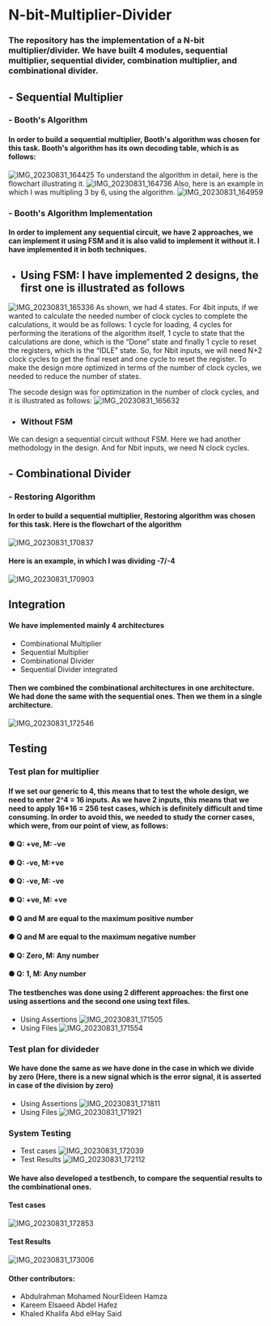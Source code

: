 # N-bit-Multiplier-Divider
### The repository has the implementation of a N-bit multiplier/divider. We have built 4 modules, sequential multiplier, sequential divider, combination multiplier, and combinational divider.

## - Sequential Multiplier
### - Booth's Algorithm
#### In order to build a sequential multiplier, Booth's algorithm was chosen for this task. Booth's algorithm has its own decoding table, which is as follows:
![IMG_20230831_164425](https://github.com/NouraMedhat28/N-bit-Multiplier-Divider/assets/96621514/247da74f-f88a-4104-841f-35dcf9fee2e6)
To understand the algorithm in detail, here is the flowchart illustrating it.
![IMG_20230831_164736](https://github.com/NouraMedhat28/N-bit-Multiplier-Divider/assets/96621514/f440f359-a24b-4e89-a320-68806d7869bf)
Also, here is an example in which I was multipling 3 by 6, using the algorithm.
![IMG_20230831_164959](https://github.com/NouraMedhat28/N-bit-Multiplier-Divider/assets/96621514/10c3491a-a5b0-41db-93d8-ddc59beb4165)
### - Booth's Algorithm Implementation
#### In order to implement any sequential circuit, we have 2 approaches, we can implement it using FSM and it is also valid to implement it without it. I have implemented it in both techniques.
- ## Using FSM: I have implemented 2 designs, the first one is illustrated as follows
![IMG_20230831_165336](https://github.com/NouraMedhat28/N-bit-Multiplier-Divider/assets/96621514/22caf6f8-8d3a-409f-b062-41580fff71c0)
As  shown,  we  had  4 states.  For  4bit inputs,  if  we  wanted  to  calculate  the  needed number of clock  cycles  to  complete  the calculations,  it  would  be as follows: 1  cycle  for  loading,  4  cycles  for  performing  the  iterations  of  the  algorithm  itself,  1 cycle  to  state  that  the  calculations  are  done,  which  is  the  “Done”  state  and  finally 1  cycle  to  reset  the  registers,  which  is  the  “IDLE”  state. So,  for  Nbit  inputs,  we will  need  N+2  clock  cycles  to  get  the  final  reset  and  one  cycle  to  reset  the  register. To  make  the  design  more  optimized  in  terms  of  the  number  of clock  cycles,  we needed  to  reduce the number of states.

The secode design was for optimization in the number of clock cycles, and it is illustrated as follows: 
![IMG_20230831_165632](https://github.com/NouraMedhat28/N-bit-Multiplier-Divider/assets/96621514/3f1573e7-d6ae-4e29-882e-b9adf30dac44)

- ### Without FSM
We  can  design  a  sequential  circuit  without  FSM.  Here  we  had  another methodology  in  the  design.  And  for  Nbit  inputs,  we  need  N  clock  cycles.

## - Combinational Divider
### - Restoring Algorithm
#### In order to build a sequential multiplier, Restoring algorithm was chosen for this task. Here is the flowchart of the algorithm
![IMG_20230831_170837](https://github.com/NouraMedhat28/N-bit-Multiplier-Divider/assets/96621514/ed36a6c7-1717-4240-bdab-d52364703036)
#### Here is an example, in which I was dividing -7/-4 
![IMG_20230831_170903](https://github.com/NouraMedhat28/N-bit-Multiplier-Divider/assets/96621514/77a86f6b-e0b1-40ad-ab38-87dc0727723b)

## Integration
#### We have implemented  mainly  4 architectures
- Combinational  Multiplier
- Sequential Multiplier
-  Combinational  Divider
-  Sequential  Divider integrated
#### Then  we combined  the combinational  architectures  in  one architecture.  We had  done  the same with  the sequential  ones. Then  we them in  a  single architecture.
![IMG_20230831_172546](https://github.com/NouraMedhat28/N-bit-Multiplier-Divider/assets/96621514/3b72ecbb-bdcb-4d52-8186-3509d26c5c80)


## Testing 
### Test plan for multiplier 
#### If we set our generic to 4, this means that to test the whole design, we need to enter 2^4 = 16 inputs. As we have 2 inputs, this means that we need to apply 16*16 = 256 test cases, which is definitely difficult and time consuming. In order to avoid this, we needed to study the corner cases, which were, from our point of view, as follows: 
#### ● Q: +ve, M: -ve 
#### ● Q: -ve, M:+ve 
#### ● Q: -ve, M: -ve 
#### ● Q: +ve, M: +ve
#### ● Q and M are equal to the maximum positive number
#### ● Q and M are equal to the maximum negative number
#### ● Q: Zero, M: Any number
#### ● Q: 1, M: Any number 
#### The testbenches was done using 2 different approaches: the first one using assertions and the second one using text files.
- Using Assertions
![IMG_20230831_171505](https://github.com/NouraMedhat28/N-bit-Multiplier-Divider/assets/96621514/b330b893-7e0b-485c-bf56-180f59c11e1b)
- Using Files
![IMG_20230831_171554](https://github.com/NouraMedhat28/N-bit-Multiplier-Divider/assets/96621514/cc5d9114-e870-4473-8102-e29a28f16ee2)

### Test plan for divideder
#### We  have  done  the  same  as  we  have  done  in  the case  in  which  we divide by  zero (Here, there is a new signal which is the error signal, it is asserted in case of the division by zero)
- Using Assertions
![IMG_20230831_171811](https://github.com/NouraMedhat28/N-bit-Multiplier-Divider/assets/96621514/bf552696-8788-41fd-a859-3dbf9b54c977)
- Using Files
![IMG_20230831_171921](https://github.com/NouraMedhat28/N-bit-Multiplier-Divider/assets/96621514/29cc2819-ba91-44f7-bfee-8eb7fc6981d6)

### System Testing 
- Test cases ![IMG_20230831_172039](https://github.com/NouraMedhat28/N-bit-Multiplier-Divider/assets/96621514/657d4659-eebb-41c2-adf3-22673140128c)
- Test Results
![IMG_20230831_172112](https://github.com/NouraMedhat28/N-bit-Multiplier-Divider/assets/96621514/114c44d8-1ee2-4f77-9ee0-fffbf5f20f5a)
#### We have also developed a testbench, to compare the sequential results to the combinational ones.
#### Test cases
![IMG_20230831_172853](https://github.com/NouraMedhat28/N-bit-Multiplier-Divider/assets/96621514/1dd41b41-f4ae-473a-88a1-2f2f9697d21e)
#### Test Results
![IMG_20230831_173006](https://github.com/NouraMedhat28/N-bit-Multiplier-Divider/assets/96621514/0420cd79-ab25-4afc-a076-115915dcaa03)

#### Other contributors: 
- Abdulrahman Mohamed NourEldeen  Hamza
- Kareem  Elsaeed  Abdel Hafez
- Khaled  Khalifa  Abd  elHay  Said





















